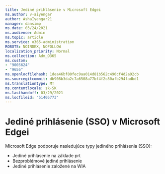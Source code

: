 ```yaml
---
title: Jediné prihlásenie v Microsoft Edgei
ms.author: v-aiyengar
author: AshaIyengar21
manager: dansimp
ms.date: 03/24/2021
ms.audience: Admin
ms.topic: article
ms.service: o365-administration
ROBOTS: NOINDEX, NOFOLLOW
localization_priority: Normal
ms.collection: Adm_O365
ms.custom:
- "9005624"
- "9656"
ms.openlocfilehash: 1dea46bf80fec9aa014d81b562c490cf4d2a92cb
ms.sourcegitcommit: db908b3da2c7a6508a77bf4f2c80afb294fadbd1
ms.translationtype: MT
ms.contentlocale: sk-SK
ms.lasthandoff: 03/29/2021
ms.locfileid: "51405773"
---
```

# <a name="single-sign-on-sso-in-microsoft-edge"></a>Jediné prihlásenie (SSO) v Microsoft Edgei

Microsoft Edge podporuje nasledujúce typy jediného prihlásenia (SSO):
- Jediné prihlásenie na základe prt
- Bezproblémové jediné prihlásenie
- Jediné prihlásenie založené na WIA
